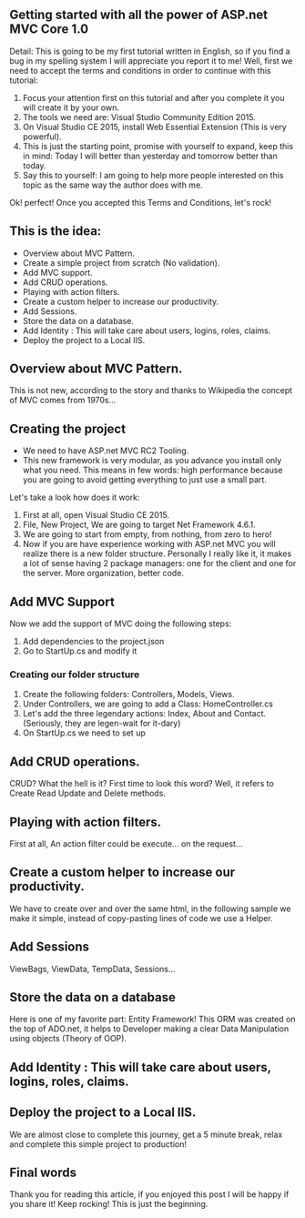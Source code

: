 ## Getting started with all the power of ASP.net MVC Core 1.0

Detail:
This is going to be my first tutorial written in English, so if you find a bug in my spelling system I will appreciate you report it to me!
Well, first we need to accept the terms and conditions in order to continue with this tutorial:

1.  Focus your attention first on this tutorial and after you complete it you will create it by your own.
2.  The tools we need are: Visual Studio Community Edition 2015.
3.  On Visual Studio CE 2015, install Web Essential Extension (This is very powerful).
4.  This is just the starting point, promise with yourself to expand, keep this in mind: Today I will better than yesterday and tomorrow better than today.
5.  Say this to yourself: I am going to help more people interested on this topic as the same way the author does with me.

Ok! perfect! Once you accepted this Terms and Conditions, let's rock!

This is the idea:
--------------------------
* Overview about MVC Pattern.
* Create a simple project from scratch (No validation).
* Add MVC support.
* Add CRUD operations.
* Playing with action filters.
* Create a custom helper to increase our productivity.
* Add Sessions.
* Store the data on a database.
* Add Identity : This will take care about users, logins, roles, claims. 
* Deploy the project to a Local IIS.

## Overview about MVC Pattern.
This is not new, according to the story and thanks to Wikipedia the concept of MVC comes from 1970s... 

## Creating the project
* We need to have ASP.net MVC RC2 Tooling.
* This new framework is very modular, as you advance you install only what you need. This means in few words: high performance because you are going to avoid getting everything to just use a small part.

Let's take a look how does it work:
1. First at all, open Visual Studio CE 2015.
2. File, New Project, We are going to target Net Framework 4.6.1.
3. We are going to start from empty, from nothing, from zero to hero!
4. Now if you are have experience working with ASP.net MVC you will realize there is a new folder structure. Personally I really like it, it makes a lot of sense having 2 package managers: one for the client and one for the server. More organization, better code.

## Add MVC Support
Now we add the support of MVC doing the following steps:
1. Add dependencies to the project.json
2. Go to StartUp.cs and modify it

### Creating our folder structure
1. Create the following folders: Controllers, Models, Views.
2. Under Controllers, we are going to add a Class: HomeController.cs
3. Let's add the three legendary actions: Index, About and Contact. (Seriously, they are legen-wait for it-dary)
4. On StartUp.cs we need to set up 

## Add CRUD operations.
CRUD? What the hell is it? First time to look this word? Well, it refers to Create Read Update and Delete methods.


## Playing with action filters.
First at all, An action filter could be execute... on the request...

## Create a custom helper to increase our productivity.
We have to create over and over the same html, in the following sample we make it simple, instead of copy-pasting lines of code we use a Helper.

## Add Sessions
ViewBags, ViewData, TempData, Sessions...

## Store the data on a database
Here is one of my favorite part: Entity Framework! This ORM was created on the top of ADO.net, it helps to Developer making a clear Data Manipulation using objects (Theory of OOP).

## Add Identity : This will take care about users, logins, roles, claims. 

## Deploy the project to a Local IIS.
We are almost close to complete this journey, get a 5 minute break, relax and complete this simple project to production! 

Final words
------------------------
Thank you for reading this article, if you enjoyed this post I will be happy if you share it! Keep rocking! This is just the beginning. 
